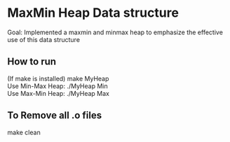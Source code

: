 # MaxMin Heap Data structure
Goal: Implemented a maxmin and minmax heap to emphasize the effective use of this data structure <br />

## How to run
(If make is installed) make MyHeap <br />
Use Min-Max Heap: ./MyHeap Min <br />
Use Max-Min Heap: ./MyHeap Max

## To Remove all .o files
make clean
